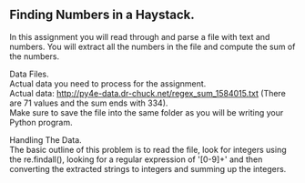 ## Finding Numbers in a Haystack.  

In this assignment you will read through and parse a file with text and numbers. You will extract all the numbers in the file and compute the sum of the numbers.

Data Files.  
Actual data you need to process for the assignment.  
Actual data: http://py4e-data.dr-chuck.net/regex_sum_1584015.txt (There are 71 values and the sum ends with 334).  
Make sure to save the file into the same folder as you will be writing your Python program.

Handling The Data.  
The basic outline of this problem is to read the file, look for integers using the re.findall(), looking for a regular expression of '[0-9]+' and then converting the extracted strings to integers and summing up the integers.
